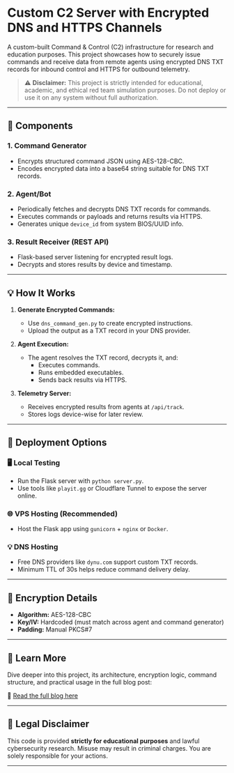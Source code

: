 # Custom C2 Server with Encrypted DNS and HTTPS Channels

A custom-built Command & Control (C2) infrastructure for research and education purposes. This project showcases how to securely issue commands and receive data from remote agents using encrypted DNS TXT records for inbound control and HTTPS for outbound telemetry.

> ⚠️ **Disclaimer:** This project is strictly intended for educational, academic, and ethical red team simulation purposes. Do not deploy or use it on any system without full authorization.

---

## 🔧 Components

### 1. **Command Generator**
- Encrypts structured command JSON using AES-128-CBC.
- Encodes encrypted data into a base64 string suitable for DNS TXT records.

### 2. **Agent/Bot**
- Periodically fetches and decrypts DNS TXT records for commands.
- Executes commands or payloads and returns results via HTTPS.
- Generates unique `device_id` from system BIOS/UUID info.

### 3. **Result Receiver (REST API)**
- Flask-based server listening for encrypted result logs.
- Decrypts and stores results by device and timestamp.

---

## 💡 How It Works

1. **Generate Encrypted Commands:**
   - Use `dns_command_gen.py` to create encrypted instructions.
   - Upload the output as a TXT record in your DNS provider.

2. **Agent Execution:**
   - The agent resolves the TXT record, decrypts it, and:
     - Executes commands.
     - Runs embedded executables.
     - Sends back results via HTTPS.

3. **Telemetry Server:**
   - Receives encrypted results from agents at `/api/track`.
   - Stores logs device-wise for later review.

---

## 🚀 Deployment Options

### 🖥️ Local Testing
- Run the Flask server with `python server.py`.
- Use tools like `playit.gg` or Cloudflare Tunnel to expose the server online.

### 🌐 VPS Hosting (Recommended)
- Host the Flask app using `gunicorn` + `nginx` or `Docker`.

### 💡 DNS Hosting
- Free DNS providers like `dynu.com` support custom TXT records.
- Minimum TTL of 30s helps reduce command delivery delay.

---

## 🔐 Encryption Details

- **Algorithm:** AES-128-CBC
- **Key/IV:** Hardcoded (must match across agent and command generator)
- **Padding:** Manual PKCS#7

---

## 📖 Learn More

Dive deeper into this project, its architecture, encryption logic, command structure, and practical usage in the full blog post:

🔗 [Read the full blog here](https://dkydivyansh.com/custom-c2-server-with-encrypted-dns-and-https-channels/)

---

## 🛑 Legal Disclaimer

This code is provided **strictly for educational purposes** and lawful cybersecurity research. Misuse may result in criminal charges. You are solely responsible for your actions.

---
